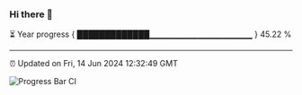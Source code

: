 ### Hi there 👋

⏳ Year progress { █████████████▁▁▁▁▁▁▁▁▁▁▁▁▁▁▁▁▁ } 45.22 %

---

⏰ Updated on Fri, 14 Jun 2024 12:32:49 GMT

![Progress Bar CI](https://github.com/liununu/liununu/workflows/Progress%20Bar%20CI/badge.svg)
